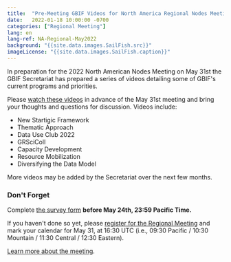 ```yaml
---
title:  "Pre-Meeting GBIF Videos for North America Regional Nodes Meeting"
date:   2022-01-18 10:00:00 -0700
categories: ["Regional Meeting"]
lang: en
lang-ref: NA-Regional-May2022
background: "{{site.data.images.SailFish.src}}"
imageLicense: "{{site.data.images.SailFish.caption}}"
---
```


In preparation for the 2022 North American Nodes Meeting on May 31st the GBIF Secretariat has prepared a series of videos detailing some of GBIF's current programs and priorities.

Please [watch these videos](https://vimeo.com/showcase/9515918) in advance of the May 31st meeting and bring your thoughts and questions for discussion. Videos include:
- New Startigic Framework
- Thematic Approach
- Data Use Club 2022
- GRSciColl
- Capacity Development
- Resource Mobilization
- Diversifying the Data Model

More videos may be added by the Secretariat over the next few months.

### Don't Forget

Complete [the survey form](https://forms.gle/1ky4EgNLhS5tjCFp9) **before May 24th, 23:59 Pacific Time.**

If you haven't done so yet, please [register for the Regional Meeting](https://umontreal.zoom.us/meeting/register/tZIkceqhrzMoHtMuOdI3XrQ14baTlE_Br3bg) and mark your calendar for May 31, at 16:30 UTC (i.e., 09:30 Pacific / 10:30 Mountain / 11:30 Central / 12:30 Eastern).

[Learn more about the meeting](https://www.gbif-north-america.org/post/2022/may-regional-meeting/).

